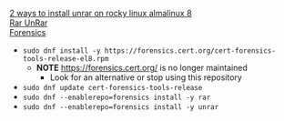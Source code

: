 [2 ways to install unrar on rocky linux almalinux 8](https://www.how2shout.com/linux/2-wyas-to-install-unrar-on-rocky-linux-almalinux-8/)<br />
[Rar UnRar](https://centos.pkgs.org/8/forensics-x86_64/rar-5.4.0-1.el8.x86_64.rpm.html)<br />
[Forensics](https://forensics.cert.org/)

* `sudo dnf install -y https://forensics.cert.org/cert-forensics-tools-release-el8.rpm`
  * **NOTE** https://forensics.cert.org/ is no longer maintained
    * Look for an alternative or stop using this repository
* `sudo dnf update cert-forensics-tools-release`
* `sudo dnf --enablerepo=forensics install -y rar`
* `sudo dnf --enablerepo=forensics install -y unrar`
